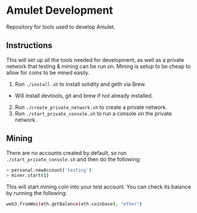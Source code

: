# Amulet Development

Repository for tools used to develop Amulet.

## Instructions

This will set up all the tools needed for development, as well as a private
network that testing & mining can be run on. Mining is setup to be cheap to
allow for coins to be mined easily.

1. Run `./install.sh` to install solidity and geth via Brew.
  * Will install devtools, git and brew if not already installed.
2. Run `./create_private_network.sh` to create a private network.
3. Run `./start_private_console.sh` to run a console on the private network.

## Mining

There are no accounts created by default, so run `./start_private_console.sh`
and then do the following:

```bash
> personal.newAccount('testing')
> miner.start(1)
```

This will start mining coin into your test account. You can check its balance
by running the following:

```bash
web3.fromWei(eth.getBalance(eth.coinbase), "ether")
```
